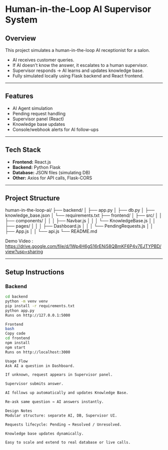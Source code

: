 # Human-in-the-Loop AI Supervisor System

## Overview
This project simulates a human-in-the-loop AI receptionist for a salon.  
- AI receives customer queries.
- If AI doesn't know the answer, it escalates to a human supervisor.
- Supervisor responds → AI learns and updates knowledge base.
- Fully simulated locally using Flask backend and React frontend.

---

## Features
- AI Agent simulation
- Pending request handling
- Supervisor panel (React)
- Knowledge base updates
- Console/webhook alerts for AI follow-ups

---

## Tech Stack
- **Frontend:** React.js
- **Backend:** Python Flask
- **Database:** JSON files (simulating DB)
- **Other:** Axios for API calls, Flask-CORS

---

## Project Structure
human-in-the-loop-ai/
├── backend/
│ ├── app.py
│ ├── db.py
│ ├── knowledge_base.json
│ └── requirements.txt
├── frontend/
│ ├── src/
│ │ ├── components/
│ │ │ ├── Navbar.js
│ │ │ └── KnowledgeBase.js
│ │ ├── pages/
│ │ │ ├── Dashboard.js
│ │ │ └── PendingRequests.js
│ │ ├── App.js
│ │ └── api.js
└── README.md
 
Demo Video : https://drive.google.com/file/d/1Wp4H6gS16rENi58QBmKF6P4v7EJTYPBD/view?usp=sharing

---

## Setup Instructions

### Backend
```bash
cd backend
python -m venv venv
pip install -r requirements.txt
python app.py
Runs on http://127.0.0.1:5000

Frontend
bash
Copy code
cd frontend
npm install
npm start
Runs on http://localhost:3000

Usage Flow
Ask AI a question in Dashboard.

If unknown, request appears in Supervisor panel.

Supervisor submits answer.

AI follows up automatically and updates Knowledge Base.

Re-ask same question → AI answers instantly.

Design Notes
Modular structure: separate AI, DB, Supervisor UI.

Requests lifecycle: Pending → Resolved / Unresolved.

Knowledge base updates dynamically.

Easy to scale and extend to real database or live calls.
